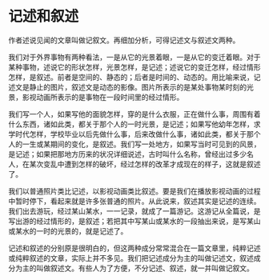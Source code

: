 # 记述和叙述

作者述说见闻的文章叫做记叙文。再细加分析，可得记述文与叙述文两种。

我们对于外界事物有两种看法，一是从它的光景着眼，一是从它的变迁着眼。对于某种事物，述说它的形状怎样，光景怎样，是记述；述说它的变迁怎样，经过情形怎样，是叙述。前者是空间的、静态的；后者是时间的、动态的。用比喻来说，记述文是静止的图片，叙述文是动态的影像。图片所表示的是某处事物某时刻的光景，影视动画所表示的是事物在一段时间里的经过情形。

我们写一个人，如果写他的面貌怎样，穿的是什么衣服，正在做什么事，周围有着什么东西，诸如此类，都关于那个人的一时光景，是记述；如果写他幼年怎样，求学时代怎样，学校毕业以后先做什么事，后来改做什么事，诸如此类，都关于那个人的一生或某期间的变化，是叙述。我们写一处地方，如果写当时可见到的风景，是记述；如果把那地方历来的状况详细说述，古时叫什么名称，曾经出过多少名人，在某次变乱中遭到怎样的破坏，经过怎样的改革才成现在的样子，这就是叙述了。

我们以普通照片类比记述，以影视动画类比叙述。要是我们在播放影视动画的过程中暂时停下，看起来就是许多张普通的照片。从此说来，叙述其实是记述的连续。我们出去游玩，经过某山某水，一一记录，就成了一篇游记。这游记从全篇说，是写出游的经过情形的，是叙述；若把其中写某山或某水的一段抽出来说，是写某山或某水的一时的光景的，就是记述了。

记述和叙述的分别原是很明白的，但这两种成分常常混合在一篇文章里，纯粹记述或纯粹叙述的文章，实际上并不多见。我们把记述成分为主的叫做记述文，叙述成分为主的叫做叙述文。有些人为了方便，不分记述、叙述，就一并叫做记叙文。
